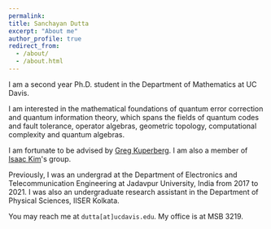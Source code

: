 ```yaml
---
permalink:
title: Sanchayan Dutta
excerpt: "About me"
author_profile: true
redirect_from: 
  - /about/
  - /about.html
---
```


I am a second year Ph.D. student in the Department of Mathematics at UC Davis. 

I am interested in the mathematical foundations of quantum error correction and quantum information theory, which spans the fields of quantum codes and fault tolerance, operator algebras, geometric topology, computational complexity and quantum algebras.

I am fortunate to be advised by <a href="https://www.math.ucdavis.edu/~greg" target="_blank">Greg Kuperberg</a>. I am also a member of <a href="https://www.isaackimquantum.com" target="_blank">Isaac Kim</a>'s group.

Previously, I was an undergrad at the Department of Electronics and Telecommunication Engineering at Jadavpur University, India from 2017 to 2021. I was also an undergraduate research assistant in the Department of Physical Sciences, IISER Kolkata.

You may reach me at `dutta[at]ucdavis.edu`. My office is at MSB 3219.
